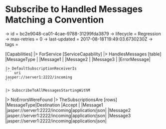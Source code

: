 # Subscribe to Handled Messages Matching a Convention

-> id = bc2e9048-ca01-4cae-9788-31299fda3879
-> lifecycle = Regression
-> max-retries = 0
-> last-updated = 2017-08-18T19:49:03.6730230Z
-> tags = 

[Capabilities]
|> ForService
    [ServiceCapability]
    |> HandlesMessages
        [table]
        |MessageType |
        |Message1    |
        |Message2    |
        |Message3    |
        |ErrorMessage|

    |> DefaultSubscriptionReceiverIs
    ``` uri
    jasper://server1:2222/incoming
    ```

    |> SubscribeToAllMessagesStartingWithM

|> NoErrorsWereFound
|> TheSubscriptionsAre
    [rows]
    |MessageType|Destination                   |Accept          |
    |Message1   |jasper://server1:2222/incoming|application/json|
    |Message2   |jasper://server1:2222/incoming|application/json|
    |Message3   |jasper://server1:2222/incoming|application/json|

~~~
